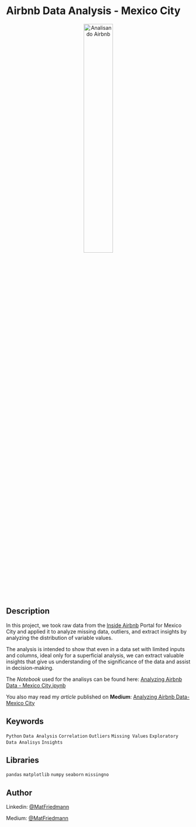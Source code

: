 # Airbnb Data Analysis - Mexico City

<center><img alt="Analisando Airbnb" width="40%" src="https://images.unsplash.com/photo-1585464231875-d9ef1f5ad396?ixlib=rb-4.0.3&ixid=MnwxMjA3fDB8MHxwaG90by1wYWdlfHx8fGVufDB8fHx8&auto=format&fit=crop&w=1470&q=80"></center>

## Description
In this project, we took raw data from the [Inside Airbnb](http://insideairbnb.com/get-the-data.html) Portal for Mexico City and applied it to analyze missing data, outliers, and extract insights by analyzing the distribution of variable values.

The analysis is intended to show that even in a data set with limited inputs and columns, ideal only for a superficial analysis, we can extract valuable insights that give us understanding of the significance of the data and assist in decision-making.

The *Notebook* used for the analisys can be found here: [Analyzing Airbnb Data - Mexico City.ipynb](https://github.com/matfriedmann/airbnb_data_analysis_mexico_city/blob/56221035b5981673eb278b28eb4242b7a98dc18c/Analyzing_Airbnb_Data_Mexico_City.ipynb)

You also may read my *article* published on **Medium**: [Analyzing Airbnb Data- Mexico City](https://medium.com/@matfriedmann/analyzing-airbnb-data-mexico-city-8ff20597f9e3)

## Keywords
`Python`
`Data Analysis`
`Correlation`
`Outliers`
`Missing Values`
`Exploratory Data Analisys`
`Insights`

## Libraries
`pandas`
`matplotlib`
`numpy`
`seaborn`
`missingno`

## Author
Linkedin: 
[@MatFriedmann](https://www.linkedin.com/in/matfriedmann/)

Medium:
[@MatFriedmann](https://medium.com/@matfriedmann)

